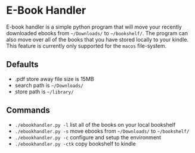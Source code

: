 # E-Book Handler
E-book handler is a simple python program that will move your recently
downloaded ebooks from ```~/Downloads/``` to ```~/bookshelf/```. The program
can also move over all of the books that you have stored locally to your kindle.
This feature is currently only supported for the ```macos``` file-system.

## Defaults
* .pdf store away file size is 15MB
* search path is ```~/Downloads/```
* store path is ```~/library/```

## Commands
* ```./ebookhandler.py -l``` list all of the books on your local bookshelf
* ```./ebookhandler.py -s``` move ebooks from ```~/Downloads/``` to ```~/bookshelf/```
* ```./ebookhandler.py -c``` configure and setup the environment
* ```./ebookhandler.py -ctk``` copy bookshelf to kindle
